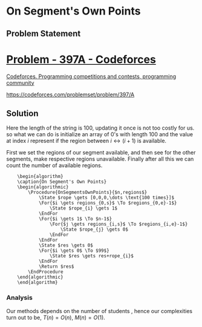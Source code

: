 # On Segment's Own Points
## Problem Statement
<div class="rich-link-card-container"><a class="rich-link-card" href="https://codeforces.com/problemset/problem/397/A" target="_blank">
	<div class="rich-link-image-container">
		<div class="rich-link-image" style="background-image: url('./codeforces.png')">
	</div>
	</div>
	<div class="rich-link-card-text">
		<h1 class="rich-link-card-title">Problem - 397A - Codeforces</h1>
		<p class="rich-link-card-description">
		Codeforces. Programming competitions and contests, programming community
		</p>
		<p class="rich-link-href">
		https://codeforces.com/problemset/problem/397/A
		</p>
	</div>
</a></div>

## Solution
Here the length of the string is 100, updating it once is not too costly for us. so what we can do is initialize an array of 0's with length 100 and the value at index $i$ represent if the region between $i \leftrightarrow (i+1)$ is available.

First we set the regions of our segment available, and then see for the other segments, make respective regions unavailable. Finally after all this we can count the number of available regions.
```pseudo
	\begin{algorithm}
	\caption{On Segment's Own Points}
	\begin{algorithmic}
		\Procedure{OnSegmentsOwnPoints}{$n,regions$}
			\State $rope \gets [0,0,0,\dots \text{100 times}]$
			\For{$i \gets regions_{0,s}$ \To $regions_{0,e}-1$}
				\State $rope_{i} \gets 1$
			\EndFor
			\For{$i \gets 1$ \To $n-1$}
				\For{$j \gets regions_{i,s}$ \To $regions_{i,e}-1$}
					\State $rope_{j} \gets 0$
				\EndFor
			\EndFor
			\State $res \gets 0$
			\For{$i \gets 0$ \To $99$}
				\State $res \gets res+rope_{i}$
			\EndFor
			\Return $res$
		\EndProcedure
	\end{algorithmic}
	\end{algorithm}
```
### Analysis
Our methods depends on the number of students , hence our complexities turn out to be, $T(n)=O(n)$, $M(n)=O(1)$.